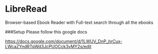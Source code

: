 # LibreRead
Browser-based Ebook Reader with Full-text search through all the ebooks

###Setup
  Please follow this google docs
  
 https://docs.google.com/document/d/1LWUV_DnP_hrCux-LWcaZYndRTqWd3JcPUOCck3vMY2s/edit

